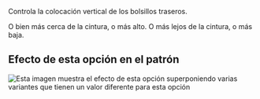 Controla la colocación vertical de los bolsillos traseros.

O bien más cerca de la cintura, o más alto. O más lejos de la cintura, o más baja.

## Efecto de esta opción en el patrón

![Esta imagen muestra el efecto de esta opción superponiendo varias variantes que tienen un valor diferente para esta opción](charlie\_backpocketverticalplacement\_sample.svg "Efecto de esta opción en el patrón")
